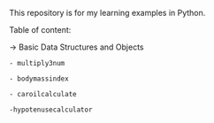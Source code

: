 This repository is for my learning examples in Python.

Table of content:
  
  -> Basic Data Structures and Objects
    
    - multiply3num
    
    - bodymassindex
    
    - caroilcalculate
    
    -hypotenusecalculator
